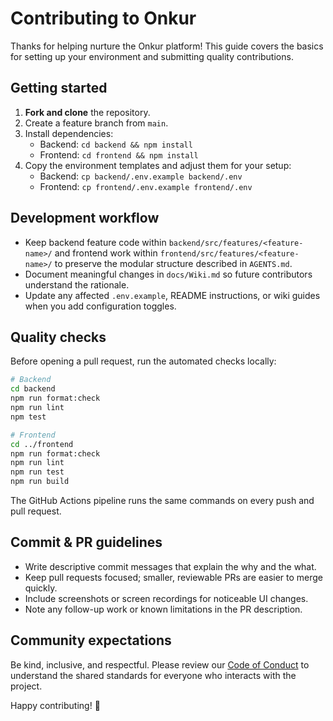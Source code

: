 # Contributing to Onkur

Thanks for helping nurture the Onkur platform! This guide covers the basics for setting up your environment and submitting quality contributions.

## Getting started

1. **Fork and clone** the repository.
2. Create a feature branch from `main`.
3. Install dependencies:
   - Backend: `cd backend && npm install`
   - Frontend: `cd frontend && npm install`
4. Copy the environment templates and adjust them for your setup:
   - Backend: `cp backend/.env.example backend/.env`
   - Frontend: `cp frontend/.env.example frontend/.env`

## Development workflow

- Keep backend feature code within `backend/src/features/<feature-name>/` and frontend work within `frontend/src/features/<feature-name>/` to preserve the modular structure described in `AGENTS.md`.
- Document meaningful changes in `docs/Wiki.md` so future contributors understand the rationale.
- Update any affected `.env.example`, README instructions, or wiki guides when you add configuration toggles.

## Quality checks

Before opening a pull request, run the automated checks locally:

```bash
# Backend
cd backend
npm run format:check
npm run lint
npm test

# Frontend
cd ../frontend
npm run format:check
npm run lint
npm run test
npm run build
```

The GitHub Actions pipeline runs the same commands on every push and pull request.

## Commit & PR guidelines

- Write descriptive commit messages that explain the why and the what.
- Keep pull requests focused; smaller, reviewable PRs are easier to merge quickly.
- Include screenshots or screen recordings for noticeable UI changes.
- Note any follow-up work or known limitations in the PR description.

## Community expectations

Be kind, inclusive, and respectful. Please review our [Code of Conduct](CODE_OF_CONDUCT.md) to understand the shared standards for everyone who interacts with the project.

Happy contributing! 🌿
